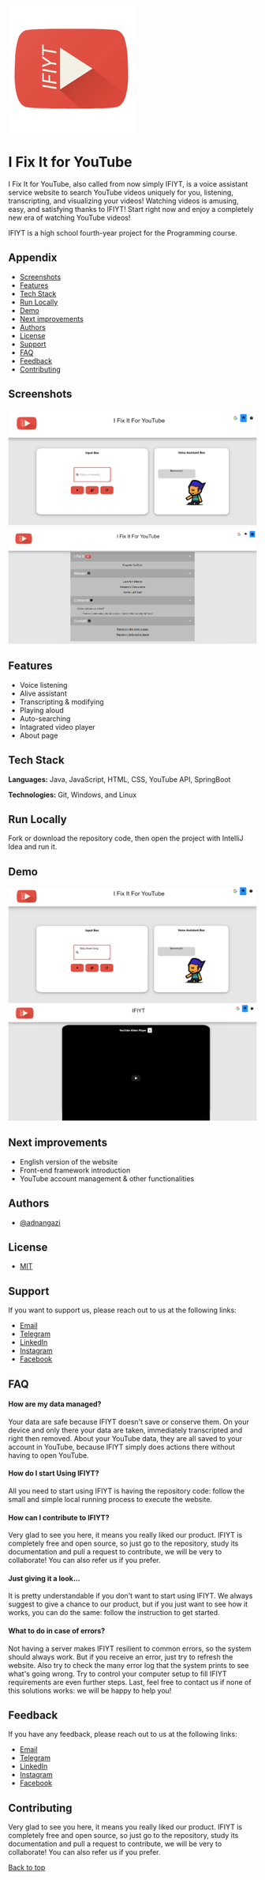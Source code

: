 ![Logo](https://raw.githubusercontent.com/adnangazi/school/master/high-school/fourth-year/second-semester/tpsit/IFIYT/images/icons/logo.png)

# I Fix It for YouTube
I Fix It for YouTube, also called from now simply IFIYT, is a voice assistant service website to search YouTube videos uniquely for you, listening, transcripting, and visualizing your videos! Watching videos is amusing, easy, and satisfying thanks to IFIYT! Start right now and enjoy a completely new era of watching YouTube videos!

IFIYT is a high school fourth-year project for the Programming course.

## Appendix
- [Screenshots](#screenshots)
- [Features](#features)
- [Tech Stack](#tech-stack)
- [Run Locally](#run-locally)
- [Demo](#demo)
- [Next improvements](#next-improvements)
- [Authors](#authors)
- [License](#license)
- [Support](#support)
- [FAQ](#faq)
- [Feedback](#feedback)
- [Contributing](#contributing)

## Screenshots
![Logo](https://raw.githubusercontent.com/adnangazi/school/master/high-school/fourth-year/second-semester/tpsit/IFIYT/images/screen/Main.png)
![Logo](https://raw.githubusercontent.com/adnangazi/school/master/high-school/fourth-year/second-semester/tpsit/IFIYT/images/screen/About.png)

## Features
- Voice listening
- Alive assistant
- Transcripting & modifying
- Playing aloud
- Auto-searching
- Intagrated video player
- About page

## Tech Stack
**Languages:** Java, JavaScript, HTML, CSS, YouTube API, SpringBoot

**Technologies:** Git, Windows, and Linux

## Run Locally
Fork or download the repository code, then open the project with IntelliJ Idea and run it.

## Demo
![Logo](https://raw.githubusercontent.com/adnangazi/school/master/high-school/fourth-year/second-semester/tpsit/IFIYT/images/screen/Search.png)
![Logo](https://raw.githubusercontent.com/adnangazi/school/master/high-school/fourth-year/second-semester/tpsit/IFIYT/images/screen/Video.png)

## Next improvements
- English version of the website
- Front-end framework introduction
- YouTube account management & other functionalities

## Authors
- [@adnangazi](https://github.com/adnangazi)

## License
- [MIT](https://github.com/adnangazi/school/blob/master/high-school/fourth-year/second-semester/tpsit/IFIYT/LICENSE)

## Support
If you want to support us, please reach out to us at the following links:
- [Email](mailto:adnangazi.ag@gmail.com)
- [Telegram](https://t.me/iamadnangazi)
- [LinkedIn](https://www.linkedin.com/in/adnanlatifgazi)
- [Instagram](https://www.instagram.com/iamadnangazi)
- [Facebook](https://www.facebook.com/people/Adnan-Latif-Gazi/100006788295938)

## FAQ
#### How are my data managed?
Your data are safe because IFIYT doesn't save or conserve them. On your device and only there your data are taken, immediately transcripted and right then removed. About your YouTube data, they are all saved to your account in YouTube, because IFIYT simply does actions there without having to open YouTube.

#### How do I start Using IFIYT?
All you need to start using IFIYT is having the repository code: follow the small and simple local running process to execute the website. 

#### How can I contribute to IFIYT?
Very glad to see you here, it means you really liked our product. IFIYT is completely free and open source, so just go to the repository, study its documentation and pull a request to contribute, we will be very to collaborate! You can also refer us if you prefer.

#### Just giving it a look...
It is pretty understandable if you don't want to start using IFIYT. We always suggest to give a chance to our product, but if you just want to see how it works, you can do the same: follow the instruction to get started.

#### What to do in case of errors?
Not having a server makes IFIYT resilient to common errors, so the system should always work. But if you receive an error, just try to refresh the website. Also try to check the many error log that the system prints to see what's going wrong. Try to control your computer setup to fill IFIYT requirements are even further steps. Last, feel free to contact us if none of this solutions works: we will be happy to help you!

## Feedback
If you have any feedback, please reach out to us at the following links:
- [Email](mailto:adnangazi.ag@gmail.com)
- [Telegram](https://t.me/iamadnangazi)
- [LinkedIn](https://www.linkedin.com/in/adnanlatifgazi)
- [Instagram](https://www.instagram.com/iamadnangazi)
- [Facebook](https://www.facebook.com/people/Adnan-Latif-Gazi/100006788295938)

## Contributing
Very glad to see you here, it means you really liked our product. IFIYT is completely free and open source, so just go to the repository, study its documentation and pull a request to contribute, we will be very to collaborate! You can also refer us if you prefer.

[Back to top](#)

